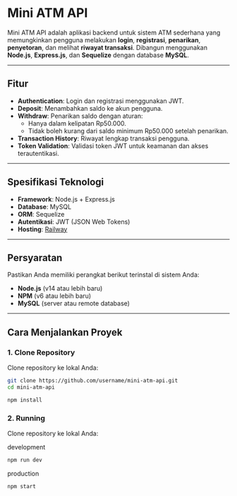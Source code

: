 # Mini ATM API

Mini ATM API adalah aplikasi backend untuk sistem ATM sederhana yang memungkinkan pengguna melakukan **login**, **registrasi**, **penarikan**, **penyetoran**, dan melihat **riwayat transaksi**. Dibangun menggunakan **Node.js**, **Express.js**, dan **Sequelize** dengan database **MySQL**.

---

## Fitur

- **Authentication**: Login dan registrasi menggunakan JWT.
- **Deposit**: Menambahkan saldo ke akun pengguna.
- **Withdraw**: Penarikan saldo dengan aturan:
  - Hanya dalam kelipatan Rp50.000.
  - Tidak boleh kurang dari saldo minimum Rp50.000 setelah penarikan.
- **Transaction History**: Riwayat lengkap transaksi pengguna.
- **Token Validation**: Validasi token JWT untuk keamanan dan akses terautentikasi.

---

## Spesifikasi Teknologi

- **Framework**: Node.js + Express.js
- **Database**: MySQL
- **ORM**: Sequelize
- **Autentikasi**: JWT (JSON Web Tokens)
- **Hosting**: [Railway](https://railway.app)

---

## Persyaratan

Pastikan Anda memiliki perangkat berikut terinstal di sistem Anda:

- **Node.js** (v14 atau lebih baru)
- **NPM** (v6 atau lebih baru)
- **MySQL** (server atau remote database)

---

## Cara Menjalankan Proyek

### 1. Clone Repository

Clone repository ke lokal Anda:

```bash
git clone https://github.com/username/mini-atm-api.git
cd mini-atm-api

npm install
```

### 2. Running

Clone repository ke lokal Anda:

development

```bash
npm run dev
```

production

```bash
npm start
```
